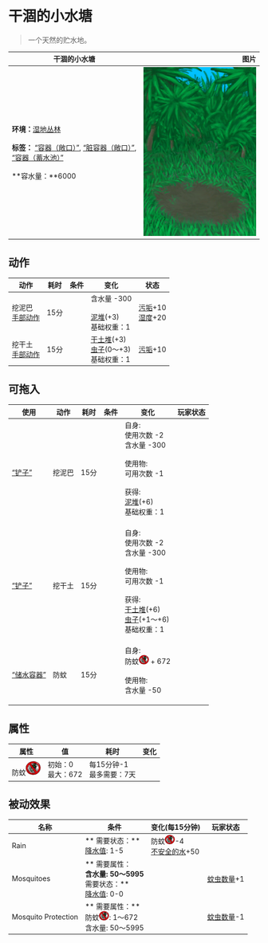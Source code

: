 # 干涸的小水塘  
> 一个天然的贮水地。  
  
  干涸的小水塘  |   图片   
 ----  |  ----:   
 **环境：**[湿地丛林](Wetlands.md)<br><br>**标签：**	[“容器（敞口）”](tag_ContainerOpen.md), [“脏容器（敞口）”](tag_ContainerDirty.md), [“容器（蓄水池）”](tag_ContainerReservoir.md)<br><br>**容水量：**6000  |  ![](Sprite/PuddleDry.png)   
  
## 动作  
动作  |  耗时  |  条件  |  变化  |  状态  
----  |  ----  |  ----  |  ----  |  ----  
挖泥巴<br>[手部动作](HandAction.md)  |  15分  |    |  含水量  -300<br><br>[泥堆](MudPile.md)(+3)<br>基础权重：1<br>  |  [污垢](Filth.md)+10<br>[湿度](Wetness.md)+20  
挖干土<br>[手部动作](HandAction.md)  |  15分  |    |  [干土堆](DirtPile.md)(+3)<br>[虫子](Bugs.md)(0～+3)<br>基础权重：1<br>  |  [污垢](Filth.md)+10  
## 可拖入  
使用  |  动作  |  耗时  |  条件  |  变化  |  玩家状态  
----  |  ----  |  ----  |  ----  |  ----  |  ----  
[“铲子”](tag_Shovel.md)  |  挖泥巴  |  15分  |    |  自身:<br>使用次数  -2<br>含水量  -300<br><br>使用物:<br>可用次数  -1<br><br>获得:<br>[泥堆](MudPile.md)(+6)<br>基础权重：1<br><br>  |    
[“铲子”](tag_Shovel.md)  |  挖干土  |  15分  |    |  自身:<br>使用次数  -2<br>含水量  -300<br><br>使用物:<br>可用次数  -1<br><br>获得:<br>[干土堆](DirtPile.md)(+6)<br>[虫子](Bugs.md)(+1～+6)<br>基础权重：1<br><br>  |    
[“储水容器”](tag_WaterContainer.md)  |  防蚊  |  15分  |    |  自身:<br>防蚊<img decoding="async" src="Sprite/BugsNot.png" style="width:20px;"> + 672<br><br>使用物:<br>含水量  -50<br><br>  |    
## 属性   
属性  |  值  |  耗时  |  变化  
----  |  ----  |  ----  |  ----  
防蚊<img decoding="async" src="Sprite/BugsNot.png" style="width:30px;">  |  初始：0<br>最大：672  |  每15分钟-1<br>最多需要：7天  |    
## 被动效果  
名称  |  条件  |  变化(每15分钟)  |  玩家状态  
----  |  ----  |  ----  |  ----  
Rain  |  ** 需要状态：**<br>[降水值](RainValue.md): 1-5  |  防蚊<img decoding="async" src="Sprite/BugsNot.png" style="width:20px;">-4<br>[不安全的水](LQ_WaterUnsafe.md)+50  |    
Mosquitoes  |  ** 需要属性：**<br>含水量: 50～5995<br>** 需要状态：**<br>[降水值](RainValue.md): 0-0  |    |  [蚊虫数量](BugPopulation.md)+1  
Mosquito Protection  |  ** 需要属性：**<br>防蚊<img decoding="async" src="Sprite/BugsNot.png" style="width:20px;">: 1～672<br>含水量: 50～5995  |    |  [蚊虫数量](BugPopulation.md)-1  
